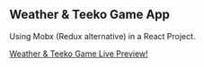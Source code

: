 ## Weather & Teeko Game App

Using Mobx (Redux alternative) in a React Project.

[Weather & Teeko Game Live Preview!](https://alishgiri.github.io/Weather-TeekoGame-App)